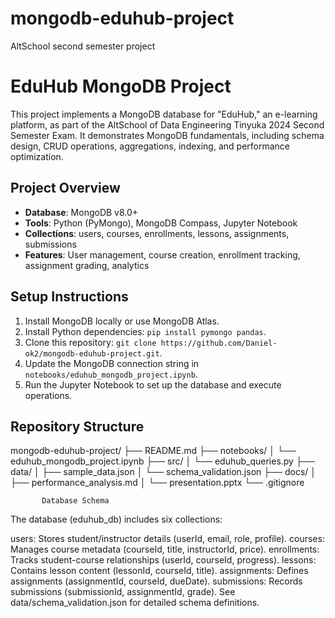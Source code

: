 # mongodb-eduhub-project
AltSchool second semester project
# EduHub MongoDB Project
This project implements a MongoDB database for "EduHub," an e-learning platform, as part of the AltSchool of Data Engineering Tinyuka 2024 Second Semester Exam. It demonstrates MongoDB fundamentals, including schema design, CRUD operations, aggregations, indexing, and performance optimization.

## Project Overview
- **Database**: MongoDB v8.0+
- **Tools**: Python (PyMongo), MongoDB Compass, Jupyter Notebook
- **Collections**: users, courses, enrollments, lessons, assignments, submissions
- **Features**: User management, course creation, enrollment tracking, assignment grading, analytics

## Setup Instructions
1. Install MongoDB locally or use MongoDB Atlas.
2. Install Python dependencies: `pip install pymongo pandas`.
3. Clone this repository: `git clone https://github.com/Daniel-ok2/mongodb-eduhub-project.git`.
4. Update the MongoDB connection string in `notebooks/eduhub_mongodb_project.ipynb`.
5. Run the Jupyter Notebook to set up the database and execute operations.

## Repository Structure
mongodb-eduhub-project/
├── README.md
├── notebooks/
│   └── eduhub_mongodb_project.ipynb
├── src/
│   └── eduhub_queries.py
├── data/
│   ├── sample_data.json
│   └── schema_validation.json
├── docs/
│   ├── performance_analysis.md
│   └── presentation.pptx
└── .gitignore
          
           Database Schema
           
The database (eduhub_db) includes six collections:

users: Stores student/instructor details (userId, email, role, profile).
courses: Manages course metadata (courseId, title, instructorId, price).
enrollments: Tracks student-course relationships (userId, courseId, progress).
lessons: Contains lesson content (lessonId, courseId, title).
assignments: Defines assignments (assignmentId, courseId, dueDate).
submissions: Records submissions (submissionId, assignmentId, grade).
See data/schema_validation.json for detailed schema definitions.
